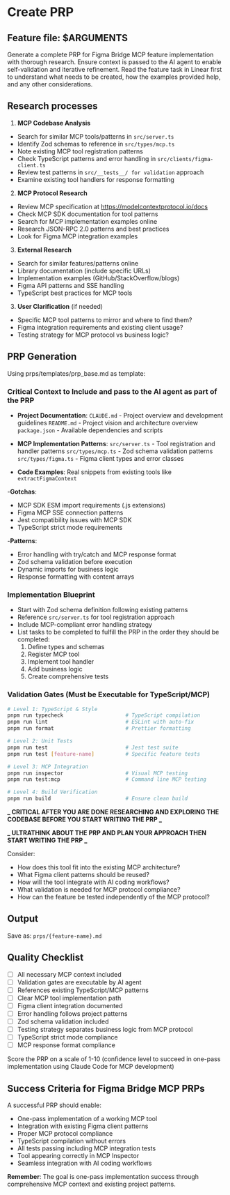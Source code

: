 # Create PRP

## Feature file: $ARGUMENTS

Generate a complete PRP for Figma Bridge MCP feature implementation with thorough research. Ensure context is passed to the AI agent to enable self-validation and iterative refinement. Read the feature task in Linear first to understand what needs to be created, how the examples provided help, and any other considerations.

## Research processes

1. **MCP Codebase Analysis**

- Search for similar MCP tools/patterns in `src/server.ts`
- Identify Zod schemas to reference in `src/types/mcp.ts`
- Note existing MCP tool registration patterns
- Check TypeScript patterns and error handling in `src/clients/figma-client.ts`
- Review test patterns in `src/__tests__/ for validation` approach
- Examine existing tool handlers for response formatting

2. **MCP Protocol Research**

- Review MCP specification at https://modelcontextprotocol.io/docs
- Check MCP SDK documentation for tool patterns
- Search for MCP implementation examples online
- Research JSON-RPC 2.0 patterns and best practices
- Look for Figma MCP integration examples

3. **External Research**

- Search for similar features/patterns online
- Library documentation (include specific URLs)
- Implementation examples (GitHub/StackOverflow/blogs)
- Figma API patterns and SSE handling
- TypeScript best practices for MCP tools

3. **User Clarification** (if needed)

- Specific MCP tool patterns to mirror and where to find them?
- Figma integration requirements and existing client usage?
- Testing strategy for MCP protocol vs business logic?

## PRP Generation

Using prps/templates/prp_base.md as template:

### Critical Context to Include and pass to the AI agent as part of the PRP

- **Project Documentation**:
  `CLAUDE.md` - Project overview and development guidelines
  `README.md` - Project vision and architecture overview
  `package.json` - Available dependencies and scripts

- **MCP Implementation Patterns**:
  `src/server.ts` - Tool registration and handler patterns
  `src/types/mcp.ts` - Zod schema validation patterns
  `src/types/figma.ts` - Figma client types and error classes

- **Code Examples**: Real snippets from existing tools like `extractFigmaContext`

-**Gotchas**:

- MCP SDK ESM import requirements (.js extensions)
- Figma MCP SSE connection patterns
- Jest compatibility issues with MCP SDK
- TypeScript strict mode requirements

-**Patterns**:

- Error handling with try/catch and MCP response format
- Zod schema validation before execution
- Dynamic imports for business logic
- Response formatting with content arrays

### Implementation Blueprint

- Start with Zod schema definition following existing patterns
- Reference `src/server.ts` for tool registration approach
- Include MCP-compliant error handling strategy
- List tasks to be completed to fulfill the PRP in the order they should be completed:
  1.  Define types and schemas
  2.  Register MCP tool
  3.  Implement tool handler
  4.  Add business logic
  5.  Create comprehensive tests

### Validation Gates (Must be Executable for TypeScript/MCP)

```bash
# Level 1: TypeScript & Style
pnpm run typecheck                    # TypeScript compilation
pnpm run lint                         # ESLint with auto-fix
pnpm run format                       # Prettier formatting

# Level 2: Unit Tests
pnpm run test                         # Jest test suite
pnpm run test [feature-name]          # Specific feature tests

# Level 3: MCP Integration
pnpm run inspector                    # Visual MCP testing
pnpm run test:mcp                     # Command line MCP testing

# Level 4: Build Verification
pnpm run build                        # Ensure clean build

```

**_ CRITICAL AFTER YOU ARE DONE RESEARCHING AND EXPLORING THE CODEBASE BEFORE YOU START WRITING THE PRP _**

**_ ULTRATHINK ABOUT THE PRP AND PLAN YOUR APPROACH THEN START WRITING THE PRP _**

Consider:

- How does this tool fit into the existing MCP architecture?
- What Figma client patterns should be reused?
- How will the tool integrate with AI coding workflows?
- What validation is needed for MCP protocol compliance?
- How can the feature be tested independently of the MCP protocol?

## Output

Save as: `prps/{feature-name}.md`

## Quality Checklist

- [ ] All necessary MCP context included
- [ ] Validation gates are executable by AI agent
- [ ] References existing TypeScript/MCP patterns
- [ ] Clear MCP tool implementation path
- [ ] Figma client integration documented
- [ ] Error handling follows project patterns
- [ ] Zod schema validation included
- [ ] Testing strategy separates business logic from MCP protocol
- [ ] TypeScript strict mode compliance
- [ ] MCP response format compliance

Score the PRP on a scale of 1-10 (confidence level to succeed in one-pass implementation using Claude Code for MCP development)

## Success Criteria for Figma Bridge MCP PRPs

A successful PRP should enable:

- One-pass implementation of a working MCP tool
- Integration with existing Figma client patterns
- Proper MCP protocol compliance
- TypeScript compilation without errors
- All tests passing including MCP integration tests
- Tool appearing correctly in MCP Inspector
- Seamless integration with AI coding workflows

**Remember**: The goal is one-pass implementation success through comprehensive MCP context and existing project patterns.
